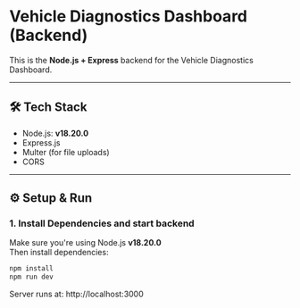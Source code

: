 # Vehicle Diagnostics Dashboard (Backend)

This is the **Node.js + Express** backend for the Vehicle Diagnostics Dashboard.  

---

## 🛠️ Tech Stack

- Node.js: **v18.20.0**
- Express.js
- Multer (for file uploads)
- CORS

---

## ⚙️ Setup & Run

### 1. Install Dependencies and start backend

Make sure you're using Node.js **v18.20.0**  
Then install dependencies:

```bash
npm install
npm run dev
```


Server runs at:
http://localhost:3000

